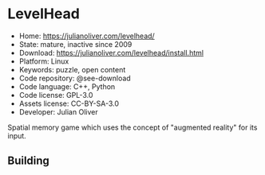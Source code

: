 # LevelHead

- Home: https://julianoliver.com/levelhead/
- State: mature, inactive since 2009
- Download: https://julianoliver.com/levelhead/install.html
- Platform: Linux
- Keywords: puzzle, open content
- Code repository: @see-download
- Code language: C++, Python
- Code license: GPL-3.0
- Assets license: CC-BY-SA-3.0
- Developer: Julian Oliver

Spatial memory game which uses the concept of "augmented reality" for its input.

## Building

